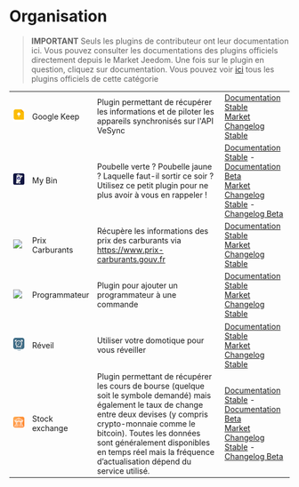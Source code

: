 
# Organisation


>**IMPORTANT**
>Seuls les plugins de contributeur ont leur documentation ici. Vous pouvez consulter les documentations des plugins officiels directement depuis le Market Jeedom. Une fois sur le plugin en question, cliquez sur documentation.
>Vous pouvez voir [ici](https://market.jeedom.com/index.php?v=d&p=market&type=plugin&categorie=organization) tous les plugins officiels de cette catégorie


| | | | |
|--- | --- | --- | ---|
|<img src="gkeep/gkeep_icon.png" class="pluginLogo" width="100" />|Google Keep|Plugin permettant de récupérer les informations et de piloter les appareils synchronisés sur l'API VeSync|[Documentation Stable](https://flobul-domotique.fr/presentation-et-documentation-du-plugin-google-keep-pour-jeedom/)<br/>[Market](https://market.jeedom.com/index.php?v=d&p=market_display&id=4423)<br/>[Changelog Stable](https://flobul-domotique.fr/liste-des-versions-du-plugin-google-keep-pour-jeedom/)|
|<img src="mybin/mybin_icon.png" class="pluginLogo" width="100" />|My Bin|Poubelle verte ? Poubelle jaune ? Laquelle faut-il sortir ce soir ? Utilisez ce petit plugin pour ne plus avoir à vous en rappeler ! |[Documentation Stable](https://tomitomas.github.io/jeedom_doc/MyBin/fr_FR/) - [Documentation Beta](https://tomitomas.github.io/jeedom_doc/MyBin/fr_FR/)<br/>[Market](https://market.jeedom.com/index.php?v=d&p=market_display&id=4125)<br/>[Changelog Stable](https://tomitomas.github.io/jeedom_doc/MyBin/fr_FR/changelog) - [Changelog Beta](https://tomitomas.github.io/jeedom_doc/MyBin/fr_FR/changelog_beta)|
|<img src="prixcarburants/prixcarburants_icon.png" class="pluginLogo" width="100" />|Prix Carburants|Récupère les informations des prix des carburants via https://www.prix-carburants.gouv.fr|[Documentation Stable](https://floman321.github.io/prixcarburants/fr_FR/)<br/>[Market](https://market.jeedom.com/index.php?v=d&p=market_display&id=3984)<br/>[Changelog Stable](https://floman321.github.io/prixcarburants/fr_FR/changelog)|
|<img src="programmateur/programmateur_icon.png" class="pluginLogo" width="100" />|Programmateur|Plugin pour ajouter un programmateur à une commande|[Documentation Stable](https://caelion.github.io/jeedom-plugins-documentation/Programmateur/fr_FR/)<br/>[Market](https://market.jeedom.com/index.php?v=d&p=market_display&id=3942)<br/>[Changelog Stable](https://caelion.github.io/jeedom-plugins-documentation/Programmateur/fr_FR/changelog)|
|<img src="reveil/reveil_icon.png" class="pluginLogo" width="100" />|Réveil|Utiliser votre domotique pour vous réveiller|[Documentation Stable](https://mika-nt28.github.io/Documentations/reveil/fr_FR/)<br/>[Market](https://market.jeedom.com/index.php?v=d&p=market_display&id=2775)<br/>[Changelog Stable](https://mika-nt28.github.io/Documentations/reveil/fr_FR/changelog)|
|<img src="stockexchange/stockexchange_icon.png" class="pluginLogo" width="100" />|Stock exchange|Plugin permettant de récupérer les cours de bourse (quelque soit le symbole demandé) mais également le taux de change entre deux devises (y compris crypto-monnaie comme le bitcoin). Toutes les données sont généralement disponibles en temps réel mais la fréquence d’actualisation dépend du service utilisé.|[Documentation Stable](https://mips2648.github.io/jeedom-plugins-docs/stockexchange/fr_FR/) - [Documentation Beta](https://mips2648.github.io/jeedom-plugins-docs/stockexchange/fr_FR/)<br/>[Market](https://market.jeedom.com/index.php?v=d&p=market_display&id=3841)<br/>[Changelog Stable](https://mips2648.github.io/jeedom-plugins-docs/stockexchange/fr_FR/changelog) - [Changelog Beta](https://mips2648.github.io/jeedom-plugins-docs/stockexchange/fr_FR/changelog)|
